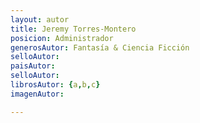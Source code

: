 ```yaml
---
layout: autor
title: Jeremy Torres-Montero
posicion: Administrador
generosAutor: Fantasía & Ciencia Ficción
selloAutor:
paisAutor:
selloAutor:
librosAutor: {a,b,c}
imagenAutor:

---
```


